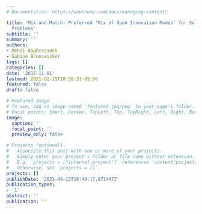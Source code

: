 ```yaml
---
# Documentation: https://wowchemy.com/docs/managing-content/

title: 'Mix and Match: Preferred ‘Mix of Open Innovation Modes’ for Solving Innovation
  Problems'
subtitle: ''
summary: ''
authors:
- Mehdi Bagherzadeh
- Sabine Brunswicker
tags: []
categories: []
date: '2015-11-01'
lastmod: 2021-02-15T18:58:31-05:00
featured: false
draft: false

# Featured image
# To use, add an image named `featured.jpg/png` to your page's folder.
# Focal points: Smart, Center, TopLeft, Top, TopRight, Left, Right, BottomLeft, Bottom, BottomRight.
image:
  caption: ''
  focal_point: ''
  preview_only: false

# Projects (optional).
#   Associate this post with one or more of your projects.
#   Simply enter your project's folder or file name without extension.
#   E.g. `projects = ["internal-project"]` references `content/project/deep-learning/index.md`.
#   Otherwise, set `projects = []`.
projects: []
publishDate: '2021-04-12T16:49:17.871447Z'
publication_types:
- '1'
abstract: ''
publication: ''
---
```


